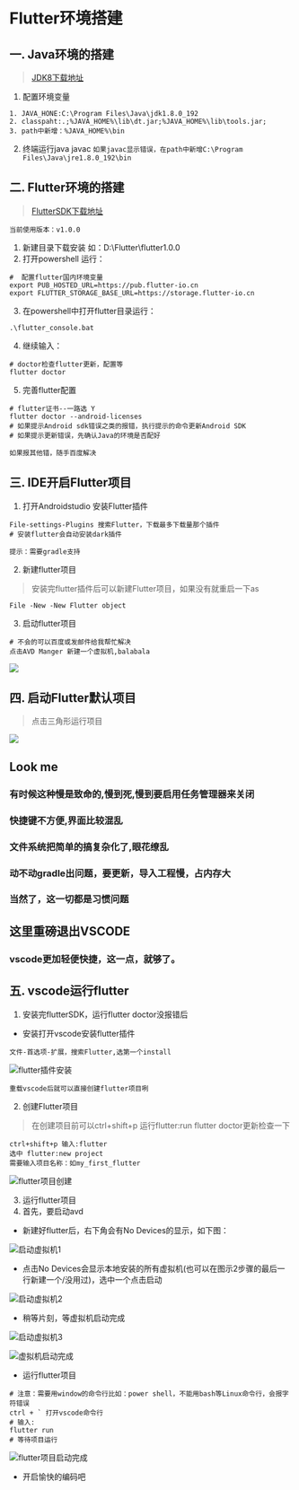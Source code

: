 # Flutter环境搭建

## 一. Java环境的搭建
> [JDK8下载地址](https://www.oracle.com/technetwork/java/javase/downloads/jdk8-downloads-2133151.html)

1. 配置环境变量
```
1. JAVA_HONE:C:\Program Files\Java\jdk1.8.0_192
2. classpaht:.;%JAVA_HOME%\lib\dt.jar;%JAVA_HOME%\lib\tools.jar;
3. path中新增：%JAVA_HOME%\bin
```
2. 终端运行java javac
`如果javac显示错误，在path中新增C:\Program Files\Java\jre1.8.0_192\bin`

## 二. Flutter环境的搭建
> [FlutterSDK下载地址](https://flutter.io/docs/development/tools/sdk/archive?tab=windows#windows)

`当前使用版本：v1.0.0`

1. 新建目录下载安装 如：D:\Flutter\flutter1.0.0
2. 打开powershell 运行：
```shell
#  配置flutter国内环境变量
export PUB_HOSTED_URL=https://pub.flutter-io.cn
export FLUTTER_STORAGE_BASE_URL=https://storage.flutter-io.cn
```
3. 在powershell中打开flutter目录运行：
```shell
.\flutter_console.bat
```
4. 继续输入：
```shell
# doctor检查flutter更新，配置等
flutter doctor
```
5. 完善flutter配置
```shell
# flutter证书--一路选 Y
flutter doctor --android-licenses
# 如果提示Android sdk错误之类的报错，执行提示的命令更新Android SDK
# 如果提示更新错误，先确认Java的环境是否配好
```
`如果报其他错，随手百度解决`

## 三. IDE开启Flutter项目
1. 打开Androidstudio 安装Flutter插件
```
File-settings-Plugins 搜索Flutter，下载最多下载量那个插件
# 安装flutter会自动安装dark插件
```
`提示：需要gradle支持`

2. 新建flutter项目
> 安装完flutter插件后可以新建Flutter项目，如果没有就重启一下as
```
File -New -New Flutter object
```
3. 启动flutter项目
```
# 不会的可以百度或发邮件给我帮忙解决
点击AVD Manger 新建一个虚拟机,balabala
```
![](https://github.com/fishhello/learn/blob/master/flutter/images/20190222233118.png)

## 四. 启动Flutter默认项目
> 点击三角形运行项目

![](https://github.com/fishhello/learn/blob/master/flutter/images/Screenshot_1550849528.png)


##  Look me
### 有时候这种慢是致命的,慢到死,慢到要启用任务管理器来关闭
### 快捷键不方便,界面比较混乱
### 文件系统把简单的搞复杂化了,眼花缭乱
### 动不动gradle出问题，要更新，导入工程慢，占内存大
### 当然了，这一切都是习惯问题

## 这里重磅退出VSCODE
### vscode更加轻便快捷，这一点，就够了。

## 五. vscode运行flutter
1. 安装完flutterSDK，运行flutter doctor没报错后
- 安装打开vscode安装flutter插件
```
文件-首选项-扩展，搜索Flutter,选第一个install
```
![flutter插件安装](https://github.com/fishhello/learn/blob/master/flutter/images/20190223001518.png)

`重载vscode后就可以直接创建flutter项目咧`

2. 创建Flutter项目
> 在创建项目前可以ctrl+shift+p 运行flutter:run flutter doctor更新检查一下
```
ctrl+shift+p 输入:flutter
选中 flutter:new project
需要输入项目名称：如my_first_flutter
```
![flutter项目创建](https://github.com/fishhello/learn/blob/master/flutter/images/20190223002242.png)

3. 运行flutter项目
4. 首先，要启动avd

- 新建好flutter后，右下角会有No Devices的显示，如下图：

![启动虚拟机1](https://github.com/fishhello/learn/blob/master/flutter/images/20190223002750.png)

- 点击No Devices会显示本地安装的所有虚拟机(也可以在图示2步骤的最后一行新建一个/没用过)，选中一个点击启动

![启动虚拟机2](https://github.com/fishhello/learn/blob/master/flutter/images/20190223003134.png)

- 稍等片刻，等虚拟机启动完成

![启动虚拟机3](https://github.com/fishhello/learn/blob/master/flutter/images/20190223003439.png)

![虚拟机启动完成](https://github.com/fishhello/learn/blob/master/flutter/images/20190223003532.png)
- 运行flutter项目
```shell
# 注意：需要用window的命令行比如：power shell，不能用bash等Linux命令行，会报字符错误
ctrl + ` 打开vscode命令行
# 输入:
flutter run
# 等待项目运行
```
![flutter项目启动完成](https://github.com/fishhello/learn/blob/master/flutter/images/20190223003935.png)

- 开启愉快的编码吧